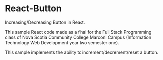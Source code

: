 # React-Button
Increasing/Decreasing Button in React.

This sample React code made as a final for the Full Stack Programming class of Nova Scotia Community College Marconi Campus (Information Technology Web Development year two semester one).

This sample implements the ability to increment/decrement/reset a button.
